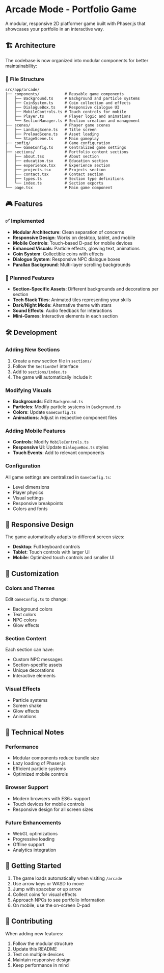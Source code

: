 # Arcade Mode - Portfolio Game

A modular, responsive 2D platformer game built with Phaser.js that showcases your portfolio in an interactive way.

## 🏗️ Architecture

The codebase is now organized into modular components for better maintainability:

### 📁 File Structure

```
src/app/arcade/
├── components/           # Reusable game components
│   ├── Background.ts     # Background and particle systems
│   ├── CoinSystem.ts     # Coin collection and effects
│   ├── DialogueBox.ts    # Responsive dialogue UI
│   ├── MobileControls.ts # Touch controls for mobile
│   ├── Player.ts         # Player logic and animations
│   └── SectionManager.ts # Section creation and management
├── scenes/               # Phaser game scenes
│   ├── LandingScene.ts   # Title screen
│   ├── PreloadScene.ts   # Asset loading
│   └── StageScene.ts     # Main gameplay
├── config/               # Game configuration
│   └── GameConfig.ts     # Centralized game settings
├── sections/             # Portfolio content sections
│   ├── about.tsx         # About section
│   ├── education.tsx     # Education section
│   ├── experience.tsx    # Experience section
│   ├── projects.tsx      # Projects section
│   ├── contact.tsx       # Contact section
│   ├── types.ts          # Section type definitions
│   └── index.ts          # Section exports
└── page.tsx              # Main game component
```

## 🎮 Features

### ✅ Implemented
- **Modular Architecture**: Clean separation of concerns
- **Responsive Design**: Works on desktop, tablet, and mobile
- **Mobile Controls**: Touch-based D-pad for mobile devices
- **Enhanced Visuals**: Particle effects, glowing text, animations
- **Coin System**: Collectible coins with effects
- **Dialogue System**: Responsive NPC dialogue boxes
- **Parallax Background**: Multi-layer scrolling backgrounds

### 🚧 Planned Features
- **Section-Specific Assets**: Different backgrounds and decorations per section
- **Tech Stack Tiles**: Animated tiles representing your skills
- **Dark/Night Mode**: Alternative theme with stars
- **Sound Effects**: Audio feedback for interactions
- **Mini-Games**: Interactive elements in each section

## 🛠️ Development

### Adding New Sections
1. Create a new section file in `sections/`
2. Follow the `SectionDef` interface
3. Add to `sections/index.ts`
4. The game will automatically include it

### Modifying Visuals
- **Backgrounds**: Edit `Background.ts`
- **Particles**: Modify particle systems in `Background.ts`
- **Colors**: Update `GameConfig.ts`
- **Animations**: Adjust in respective component files

### Adding Mobile Features
- **Controls**: Modify `MobileControls.ts`
- **Responsive UI**: Update `DialogueBox.ts` styles
- **Touch Events**: Add to relevant components

### Configuration
All game settings are centralized in `GameConfig.ts`:
- Level dimensions
- Player physics
- Visual settings
- Responsive breakpoints
- Colors and fonts

## 📱 Responsive Design

The game automatically adapts to different screen sizes:
- **Desktop**: Full keyboard controls
- **Tablet**: Touch controls with larger UI
- **Mobile**: Optimized touch controls and smaller UI

## 🎨 Customization

### Colors and Themes
Edit `GameConfig.ts` to change:
- Background colors
- Text colors
- NPC colors
- Glow effects

### Section Content
Each section can have:
- Custom NPC messages
- Section-specific assets
- Unique decorations
- Interactive elements

### Visual Effects
- Particle systems
- Screen shake
- Glow effects
- Animations

## 🔧 Technical Notes

### Performance
- Modular components reduce bundle size
- Lazy loading of Phaser.js
- Efficient particle systems
- Optimized mobile controls

### Browser Support
- Modern browsers with ES6+ support
- Touch devices for mobile controls
- Responsive design for all screen sizes

### Future Enhancements
- WebGL optimizations
- Progressive loading
- Offline support
- Analytics integration

## 🚀 Getting Started

1. The game loads automatically when visiting `/arcade`
2. Use arrow keys or WASD to move
3. Jump with spacebar or up arrow
4. Collect coins for visual effects
5. Approach NPCs to see portfolio information
6. On mobile, use the on-screen D-pad

## 📝 Contributing

When adding new features:
1. Follow the modular structure
2. Update this README
3. Test on multiple devices
4. Maintain responsive design
5. Keep performance in mind 